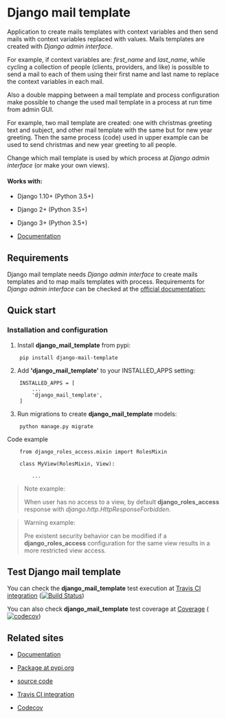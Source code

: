 # Django mail template

Application to create mails templates with context variables and then send mails
with context variables replaced with values. Mails templates are created with
 *Django admin interface*.

For example, if context variables are: *first_name* and *last_name*, while
cycling a collection of people (clients, providers, and like) is possible to
send a mail to each of them using their first name and last name to replace
the context variables in each mail.

Also a double mapping between a mail template and process configuration make
possible to change the used mail template in a process at run time from admin 
GUI. 

For example, two mail template are created: one with christmas greeting text
and subject, and other mail template with the same but for new year greeting.
Then the same process (code) used in upper example can be used to send
christmas and new year greeting to all people. 

Change which mail template is used by which process at *Django admin
interface* (or make your own views).

#### Works with:

* Django 1.10+ (Python 3.5+)

* Django 2+ (Python 3.5+)

* Django 3+ (Python 3.5+)

* [Documentation](https://django-roles-access.github.io)


## Requirements


Django mail template needs *Django admin interface* to create mails templates
and to map mails templates with process. Requirements for *Django admin
interface* can be checked at the
[official documentation:](https://docs.djangoproject.com/en/dev/ref/contrib/admin/)


## Quick start


### Installation and configuration


1. Install **django_mail_template** from pypi:
```
    pip install django-mail-template
```

2. Add **'django_mail_template'** to your INSTALLED_APPS setting:
```    
    INSTALLED_APPS = [
        ...
        'django_mail_template',
    ]
```
    
3. Run migrations to create **django_mail_template** models:
```
    python manage.py migrate
```


Code example

```
    from django_roles_access.mixin import RolesMixin

    class MyView(RolesMixin, View):

        ...
```

>Note example:
>
>   When user has no access to a view, by default **django_roles_access**
>   response with *django.http.HttpResponseForbidden*.

>Warning example:
>
>   Pre existent security behavior can be modified if a **django_roles_access**
>   configuration for the same view results in a more restricted view access.


## Test Django mail template

You can check the **django_mail_template** test execution at 
[Travis CI integration](https://travis-ci.org/django-roles-access/master)
([![Build Status](https://travis-ci.org/django-roles-access/master.svg?branch=master)](https://travis-ci.org/django-roles-access/master))

You can also check **django_mail_template** test coverage at
[Coverage](https://django-roles-access.github.io/coverage.html)
([![codecov](https://codecov.io/gh/django-roles-access/master/branch/master/graph/badge.svg)](https://codecov.io/gh/django-roles-access/master))


## Related sites

* [Documentation](https://django-roles-access.github.io)

* [Package at pypi.org](https://pypi.org/project/django-roles-access/)

* [source code](https://github.com/django-roles-access/master)

* [Travis CI integration](https://travis-ci.org/django-roles-access/master)

* [Codecov](https://codecov.io/gh/django-roles-access/master)


